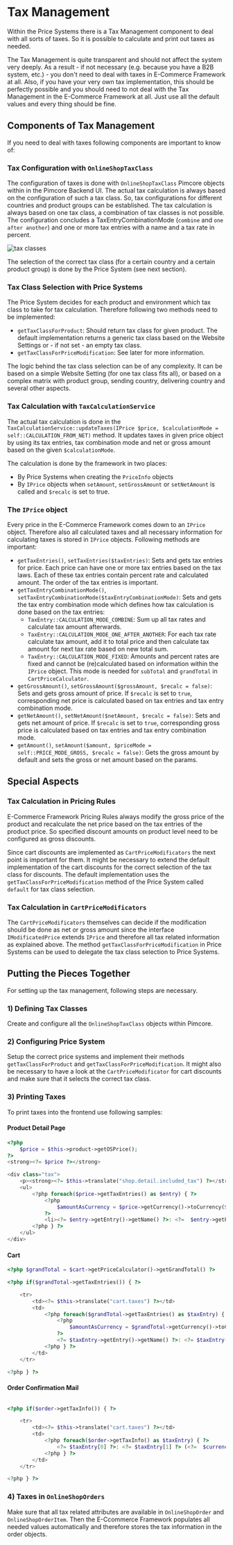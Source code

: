 # Tax Management
Within the Price Systems there is a Tax Management component to deal with all sorts of taxes.
So it is possible to calculate and print out taxes as needed.

The Tax Management is quite transparent and should not affect the system very deeply. As a result - if not necessary 
(e.g. because you have a B2B system, etc.) - you don't need to deal with taxes in E-Commerce Framework at all.
Also, if you have your very own tax implementation, this should be perfectly possible and you should need to not deal with
the Tax Management in the E-Commerce Framework at all. Just use all the default values and every thing should be fine.


## Components of Tax Management
If you need to deal with taxes following components are important to know of: 

### Tax Configuration with `OnlineShopTaxClass`
The configuration of taxes is done with `OnlineShopTaxClass` Pimcore objects within in the Pimcore Backend UI. The actual 
tax calculation is always based on the configuration of such a tax class. So, tax configurations for different countries 
and product groups can be established. The tax calculation is always based on one tax class, a combination of tax classes
is not possible.
The configuration concludes a TaxEntryCombinationMode (`combine` and `one after another`) and one or more tax entries
with a name and a tax rate in percent.

![tax classes](../../img/tax-class.png)

The selection of the correct tax class (for a certain country and a certain product group) is done by the Price System
(see next section).


### Tax Class Selection with Price Systems
The Price System decides for each product and environment which tax class to take for tax calculation. Therefore following
 two methods need to be implemented:
- `getTaxClassForProduct`: Should return tax class for given product. The default implementation returns a generic tax 
  class based on the Website Settings or - if not set - an empty tax class.
- `getTaxClassForPriceModification`: See later for more information.

The logic behind the tax class selection can be of any complexity. It can be based on a simple Website Setting (for one tax
class fits all), or based on a complex matrix with product group, sending country, delivering country and several 
other aspects.


### Tax Calculation with `TaxCalculationService`
The actual tax calculation is done in the `TaxCalculationService::updateTaxes(IPrice $price, $calculationMode = self::CALCULATION_FROM_NET)` 
method. It updates taxes in given price object by using its tax entries, tax combination mode and net or gross amount 
based on the given `$calculationMode`.

The calculation is done by the framework in two places:
 - By Price Systems when creating the `PriceInfo` objects
 - By `IPrice` objects when `setAmount`, `setGrossAmount` or `setNetAmount` is called and `$recalc` is set to true.


### The `IPrice` object
Every price in the E-Commerce Framework comes down to an `IPrice` object. Therefore also all calculated taxes and all
necessary information for calculating taxes is stored in `IPrice` objects. Following methods are important:
- `getTaxEntries()`, `setTaxEntries($taxEntries)`: Sets and gets tax entries for price. Each price can have one or more 
   tax entries based on the tax laws. Each of these tax entries contain percent rate and calculated amount. 
   The order of the tax entries is important.
- `getTaxEntryCombinationMode()`, `setTaxEntryCombinationMode($taxEntryCombinationMode)`: Sets and gets the tax entry 
   combination mode which defines how tax calculation is done based on the tax entries:
   - `TaxEntry::CALCULATION_MODE_COMBINE`: Sum up all tax rates and calculate tax amount afterwards.
   - `TaxEntry::CALCULATION_MODE_ONE_AFTER_ANOTHER`: For each tax rate calculate tax amount, add it to total price and 
      then calculate tax amount for next tax rate based on new total sum.
   - `TaxEntry::CALCULATION_MODE_FIXED`: Amounts and percent rates are fixed and cannot be (re)calculated based on 
      information within the `IPrice` object. This mode is needed for `subTotal` and `grandTotal` in `CartPriceCalculator`.   
- `getGrossAmount()`, `setGrossAmount($grossAmount, $recalc = false)`: Sets and gets gross amount of price. If `$recalc` 
   is set to `true`, corresponding net price is calculated based on tax entries and tax entry combination mode.
- `getNetAmount()`, `setNetAmount($netAmount, $recalc = false)`: Sets and gets net amount of price. If `$recalc` is set 
   to `true`, corresponding gross price is calculated based on tax entries and tax entry combination mode.
- `getAmount()`, `setAmount($amount, $priceMode = self::PRICE_MODE_GROSS, $recalc = false)`: Gets the gross amount by 
   default and sets the gross or net amount based on the params.


## Special Aspects
### Tax Calculation in Pricing Rules
E-Commerce Framework Pricing Rules always modify the gross price of the product and recalculate the net price based on the
tax entries of the product price. So specified discount amounts on product level need to be configured as gross discounts.

Since cart discounts are implemented as `CartPriceModificators` the next point is important for them. It might be necessary
to extend the default implementation of the cart discounts for the correct selection of the tax class for discounts. The
default implementation uses the `getTaxClassForPriceModification` method of the Price System called `default` for tax class
selection.

### Tax Calculation in `CartPriceModificators`
The `CartPriceModificators` themselves can decide if the modification should be done as net or gross amount since the 
interface `IModificatedPrice` extends `IPrice` and therefore all tax related information as explained above.
The method `getTaxClassForPriceModification` in Price Systems can be used to delegate the tax class selection to Price 
Systems.


## Putting the Pieces Together
For setting up the tax management, following steps are necessary.

### 1) Defining Tax Classes
Create and configure all the `OnlineShopTaxClass` objects within Pimcore.

### 2) Configuring Price System
Setup the correct price systems and implement their methods `getTaxClassForProduct` and `getTaxClassForPriceModification`.
It might also be necessary to have a look at the `CartPriceModificator` for cart discounts and make sure that it selects the
correct tax class.

### 3) Printing Taxes
To print taxes into the frontend use following samples:

#### Product Detail Page
```php
<?php
    $price = $this->product->getOSPrice();
?>
<strong><?= $price ?></strong>

<div class="tax">
    <p><strong><?= $this->translate("shop.detail.included_tax") ?></strong></p>
    <ul>
        <?php foreach($price->getTaxEntries() as $entry) { ?>
            <?php
                $amountAsCurrency = $price->getCurrency()->toCurrency($entry->getAmount());
            ?>
            <li><?= $entry->getEntry()->getName() ?>: <?=  $entry->getPercent() ?>% (<?= $amountAsCurrency ?>)</li>
        <?php } ?>
    </ul>
</div>
```

#### Cart
```php
<?php $grandTotal = $cart->getPriceCalculator()->getGrandTotal() ?>

<?php if($grandTotal->getTaxEntries()) { ?>

    <tr>
        <td><?= $this->translate("cart.taxes") ?></td>
        <td>
            <?php foreach($grandTotal->getTaxEntries() as $taxEntry) { ?>
                <?php
                    $amountAsCurrency = $grandTotal->getCurrency()->toCurrency($taxEntry->getAmount());
                ?>
                <?= $taxEntry->getEntry()->getName() ?>: <?= $taxEntry->getPercent() ?>% (<?= $amountAsCurrency ?>)<br/>
            <?php } ?>
        </td>
    </tr>

<?php } ?>
```

#### Order Confirmation Mail
```php

<?php if($order->getTaxInfo()) { ?>

    <tr>
        <td><?= $this->translate("cart.taxes") ?></td>
        <td>
            <?php foreach($order->getTaxInfo() as $taxEntry) { ?>
                <?= $taxEntry[0] ?>: <?= $taxEntry[1] ?> (<?=  $currency->toCurrency($taxEntry[2]) ?>)<br/>
            <?php } ?>
        </td>
    </tr>

<?php } ?>

```

### 4) Taxes in `OnlineShopOrders`
Make sure that all tax related attributes are available in `OnlineShopOrder` and `OnlineShopOrderItem`. Then the 
E-Ccommerce Framework populates all needed values automatically and therefore stores the tax information in the 
order objects.
